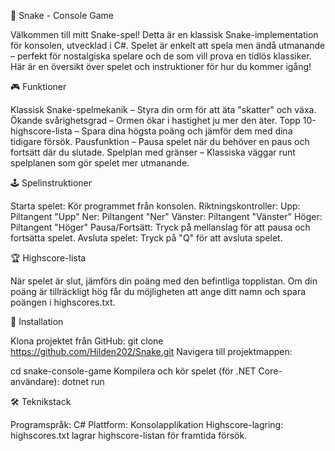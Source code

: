 🐍 Snake - Console Game

Välkommen till mitt Snake-spel! Detta är en klassisk Snake-implementation för konsolen, utvecklad i C#. Spelet är enkelt att spela men ändå utmanande – perfekt för nostalgiska spelare och de som vill prova en tidlös klassiker. Här är en översikt över spelet och instruktioner för hur du kommer igång!

🎮 Funktioner

Klassisk Snake-spelmekanik – Styra din orm för att äta "skatter" och växa.
Ökande svårighetsgrad – Ormen ökar i hastighet ju mer den äter.
Topp 10-highscore-lista – Spara dina högsta poäng och jämför dem med dina tidigare försök.
Pausfunktion – Pausa spelet när du behöver en paus och fortsätt där du slutade.
Spelplan med gränser – Klassiska väggar runt spelplanen som gör spelet mer utmanande.

🕹️ Spelinstruktioner

Starta spelet: Kör programmet från konsolen.
Riktningskontroller:
Upp: Piltangent "Upp"
Ner: Piltangent "Ner"
Vänster: Piltangent "Vänster"
Höger: Piltangent "Höger"
Pausa/Fortsätt: Tryck på mellanslag för att pausa och fortsätta spelet.
Avsluta spelet: Tryck på "Q" för att avsluta spelet.

🏆 Highscore-lista

När spelet är slut, jämförs din poäng med den befintliga topplistan. Om din poäng är tillräckligt hög får du möjligheten att ange ditt namn och spara poängen i highscores.txt.

🚀 Installation

Klona projektet från GitHub:
git clone https://github.com/Hilden202/Snake.git
Navigera till projektmappen:

cd snake-console-game
Kompilera och kör spelet (för .NET Core-användare):
dotnet run

🛠️ Teknikstack

Programspråk: C#
Plattform: Konsolapplikation
Highscore-lagring: highscores.txt lagrar highscore-listan för framtida försök.
